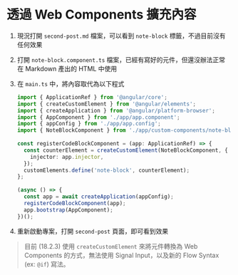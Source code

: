 # 透過 Web Components 擴充內容

1. 現況打開 `second-post.md` 檔案，可以看到 `note-block` 標籤，不過目前沒有任何效果

2. 打開 `note-block.component.ts` 檔案，已經有寫好的元件，但還沒辦法正常在 Markdown 產出的 HTML 中使用

3. 在 `main.ts` 中，將內容取代為以下程式

   ```typescript
   import { ApplicationRef } from '@angular/core';
   import { createCustomElement } from '@angular/elements';
   import { createApplication } from '@angular/platform-browser';
   import { AppComponent } from './app/app.component';
   import { appConfig } from './app/app.config';
   import { NoteBlockComponent } from './app/custom-components/note-block.component';
 
   const registerCodeBlockComponent = (app: ApplicationRef) => {
     const counterElement = createCustomElement(NoteBlockComponent, {
       injector: app.injector,
     });
     customElements.define('note-block', counterElement);
   };
 
   (async () => {
     const app = await createApplication(appConfig);
     registerCodeBlockComponent(app);
     app.bootstrap(AppComponent);
   })();
   ```

4. 重新啟動專案，打開 `second-post` 頁面，即可看到效果

> 目前 (18.2.3) 使用 `createCustomElement` 來將元件轉換為 Web Components 的方式，無法使用 Signal Input，以及新的 Flow Syntax (ex: `@if`) 寫法。
